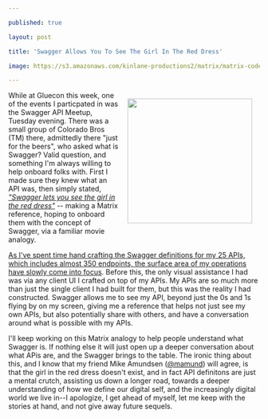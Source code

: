 ---
published: true
layout: post
title: 'Swagger Allows You To See The Girl In The Red Dress'
image: https://s3.amazonaws.com/kinlane-productions2/matrix/matrix-code-green-1.jpg
---

<p><img style="padding: 15px;" src="https://s3.amazonaws.com/kinlane-productions2/matrix/matrix-code-green-1.jpg" alt="" width="250" align="right" />
<p>While at Gluecon this week, one of the events I particpated in was the Swagger API Meetup, Tuesday evening. There was a small group of Colorado Bros (TM) there, admittedly there "just for the beers", who asked what is Swagger? Valid question, and something I'm always willing to help onboard folks with. First I made sure they knew what an API was, then simply stated, <span style="text-decoration: underline;"><em>"Swagger lets you see the girl in the red dress"</em></span> -- making a Matrix reference, hoping to onboard them with the concept of Swagger, via a familiar movie analogy.&nbsp;
<p><a href="https://kin-lane.github.io/master/index.html">As I've spent time hand crafting the Swagger definitions for my 25 APIs, which includes almost 350 endpoints, the surface area of my operations have slowly come into focus</a>. Before this, the only visual assistance I had was via any client UI I crafted on top of my APIs. My APIs are so much more than just the single client I had built for them, but this was the reality I had constructed. Swagger allows me to see my API, beyond just the 0s and 1s flying by on my screen, giving me a reference that helps not just see my own APIs, but also potentially share with others, and have a conversation around what is possible with my APIs.
<p>I'll keep working on this Matrix analogy to help people understand what Swagger is. If nothing else it will just open up a deeper conversation about what APis are, and the Swagger brings to the table. The ironic thing about this, and I know that my friend Mike Amundsen (<a href="https://twitter.com/mamund">@mamund</a>) will agree, is that the girl in the red dress doesn't exist, and in fact API definitons are just a mental crutch, assisting us down a longer road, towards a deeper understanding of how we define our digital self, and the increasingly digital world we live in--I apologize, I get ahead of myself, let me keep with the stories at hand, and not give away future sequels.

